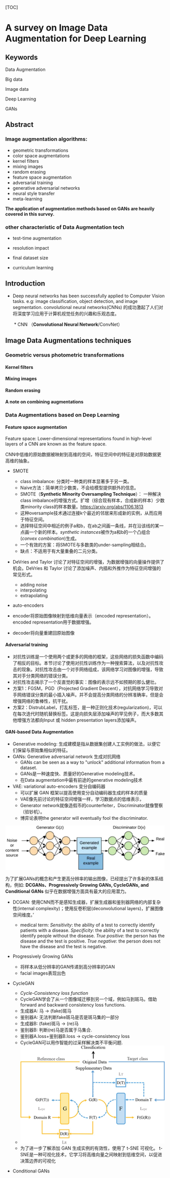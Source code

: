 [TOC]

# A survey on Image Data Augmentation for Deep Learning

## Keywords

Data Augmentation

Big data

Image data

Deep Learning

GANs

## Abstract

### Image augmentation algorithms:

* geometric transformations
* color space augmentations
* kernel filters
* mixing images
* random erasing
* feature space augmentation
* adversarial training
* generative adversarial networks
* neural style transfer
* meta-learning

**The application of augmentation methods based on GANs are heavily covered in this survey.**

### other characteristic of Data Augmentation tech

* test-time augmentation

* resolution impact

* final dataset size

* curriculum learning

## Introduction

* Deep neural networks has been successfully applied to Computer Vision tasks. e.g: image classification, object detection, and image segmentation. convolutional neural networks(CNNs) 的成功激起了人们对将深度学习应用于计算机视觉任务的兴趣和乐观态度。

  ​	* CNN （**Convolutional Neural Network**/ConvNet）

## Image Data Augmentations techniques

### Geometric versus photometric transformations

#### Kernel filters

#### Mixing images

#### Random erasing

#### A note on combining augmentations

### Data Augmentations based on Deep Learning

#### Feature space augmentation

Feature space:  Lower-dimensional representations found in high-level layers of a CNN are known as the feature space.

CNN中低维的原始数据被映射到高维的空间，特征空间中的特征是对原始数据更高维的抽象。

* SMOTE
  * class imbalance: 分类时一种类的样本显著多于另一类。
  * Naive方法：简单拷贝少数类，不会给模型提供额外的信息。
  * SMOTE（**Synthetic Minority Oversampling Technique**）： 一种解决class imbalance的增强方式。扩增（综合现有样本，合成新的样本）少数类minority class的样本数量。https://arxiv.org/abs/1106.1813
  * 这种oversample技术通过连接k个最近的邻居来形成新的实例，从而应用于特征空间。
  * 选择特征空间中相近的例子a和b，在ab之间画一条线，并在沿该线的某一点画一个新的样本。*synthetic instances*被作为a和b的一个凸组合(*convex combination*)生成。
  * 一个有效的方案：将SMOTE与多数类的under-sampling相结合。
  * 缺点：不适用于有大量重叠的二元分类。
* DeVries  and  Taylor 讨论了对特征空间的增强，为数据增强的向量操作提供了机会。DeVries 和 Taylor 讨论了添加噪声、内插和外推作为特征空间增强的常见形式。
   * adding noise
   * interpolating
   * extrapolating

*   auto-encoders 
  * encoder将原始图像映射到低维向量表示（encoded representation）。encoded representation用于数据增强。
  * decoder将向量重建回原始图像

#### Adversarial training

* 对抗性训练是一个使用两个或更多的网络的框架，这些网络的损失函数中编码了相反的目标。本节讨论了使用对抗性训练作为一种搜索算法，以及对抗性攻击的现象。对抗性攻击由一个对手网络组成，该网络学习对图像的增强，导致其对手分类网络的错误分类。
* 对抗性攻击揭示了一个反直觉的事实：图像的表示远不如预期的那么健壮。
* 方案1：FGSM，PGD（Projected Gradient Descent），对抗网络学习导致对手网络错误分类的最小插入噪声。并不会提高分类网络的分辨准确率，但是会增强网络的鲁棒性，抗干扰。
* 方案2：DistrubLabel，打乱标签，是一种正则化技术(regularization)，可以在每次迭代时随机替换标签。这是向损失层添加噪声的罕见例子，而大多数其他增强方法都向Input 或 hidden presentation layers添加噪声。

#### GAN-based Data Augmentation
* Generative modeling: 生成建模是指从数据集创建人工实例的做法，以便它们保留与原始集相似的特征。
* GANs: Generative adversarial network	生成对抗网络
  * GANs can be seen as a way to "unlock" additional information from a dataset.
  * GANs是一种速度快、质量好的Generative modeling技术。
  * 在Data augmentation中最有前途的generative modeling技术
* VAE: variational auto-encoders 变分自编码器
  * 可以扩展 GAN 框架以提高使用变分自动编码器生成的样本的质量
  * VAE像先前讨论的特征空间增强一样，学习数据点的低维表示，
  * Generator network就像造假币的counterfeiter，Discriminator就像警察（验钞机）。
  * 博弈论表明the generator will eventually fool the discriminator.

<img src="https://raw.githubusercontent.com/Erostrate9/img/main/20211128144315.png" style="zoom:70%;" />

为了扩展GANs的概念和产生更高分辨率的输出图像，已经提出了许多新的体系结构，例如: **DCGANs、Progressively Growing GANs, CycleGANs, and Conditional GANs** 似乎在数据增强方面具有最大的应用潜力。

* DCGAN: 使用CNN而不是感知生成器，扩展生成器和鉴别器网络的内部复杂性(internal complexity)；使用反卷积层(deconvolutional layers)，扩展图像空间维度。’
  * medical term: *Sensitivity*: the ability of a test to correctly identify patients with a disease. *Specificity*: the ability of a test to correctly identify people without the disease. *True positive*: the person has the disease and the test is positive. *True negative*: the person does not have the disease and the test is negative.
* Progressively Growing GANs
  * 将样本从低分辨率的GAN传递到高分辨率的GAN
  * facial images表现出色

* CycleGAN
   * *Cycle-Consistency loss function*
   * CycleGAN学会了从一个图像域迁移到另一个域，例如马到斑马。借助forward and backward consistency loss functions.
   * 生成器A: 马 -> (fake)斑马
   * 鉴别器A: 无法判断fake斑马是否是斑马集的一部分
   * 生成器B: (fake)斑马 -> (re)马
   * 鉴别器B:  判断(re)马是否属于马集合.
   * 鉴别器A.loss+鉴别器B.loss -> cycle-consistency loss
   * CycleGAN可以用作智能的过采样解决类不平衡问题.
   * <img src="https://raw.githubusercontent.com/Erostrate9/img/main/20211129103526.png" style="zoom:50%;" />
   * 为了进一步了解添加 GAN 生成实例的有效性，使用了 t-SNE 可视化。 t-SNE是一种可视化技术，它学习将高维向量之间映射到低维空间，以促进决策边界的可视化
* Conditional GANs